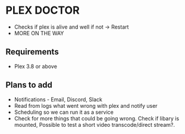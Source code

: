 # PLEX DOCTOR
- Checks if plex is alive and well if not -> Restart
- MORE ON THE WAY

## Requirements 
- Plex 3.8 or above


## Plans to add
- Notifications - Email, Discord, Slack
- Read from logs what went wrong with plex and notify user
- Scheduling so we can run it as a service
- Check for more things that could be going wrong. Check if libary is mounted, Possible to test a short video transcode/direct stream?.